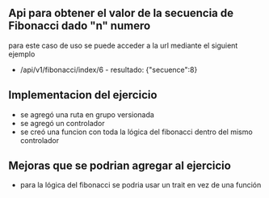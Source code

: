 
##  Api para obtener el valor de la secuencia de Fibonacci dado "n" numero

para este caso de uso se puede acceder a la url mediante el siguient ejemplo
- /api/v1/fibonacci/index/6 -  resultado: {"secuence":8} 

##  Implementacion del ejercicio

- se agregó una ruta en grupo versionada
- se agregó un controlador
- se creó una funcion con toda la lógica del fibonacci dentro del mismo controlador

##  Mejoras que se podrian agregar al ejercicio

- para la lógica del fibonacci se podria usar un trait en vez de una función